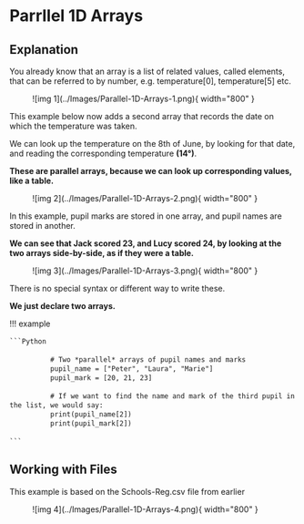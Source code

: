 # Parrllel 1D Arrays

## Explanation

You already know that an array is a list of related values, called elements, that can be referred to by number, e.g. temperature[0], temperature[5] etc. 

<figure markdown="span">
  ![img 1](../Images/Parallel-1D-Arrays-1.png){ width="800" }
</figure>


This example below now adds a second array that records the date on which the temperature was taken.

We can look up the temperature on the 8th of June, by looking for that date, and reading the corresponding temperature __(14°)__. 

__These are parallel arrays, because we can look up corresponding values, like a table.__

<figure markdown="span">
  ![img 2](../Images/Parallel-1D-Arrays-2.png){ width="800" }
</figure>

<!---{ width="300" }-->

In this example, pupil marks are stored in one array, and pupil names are stored in another. 

__We can see that Jack scored 23, and Lucy scored 24, by looking at the two arrays side-by-side, as if they were a table.__

<figure markdown="span">
  ![img 3](../Images/Parallel-1D-Arrays-3.png){ width="800" }
</figure>

There is no special syntax or different way to write these.

__We just declare two arrays.__

!!! example
	
	```Python
 
	          # Two *parallel* arrays of pupil names and marks
	          pupil_name = ["Peter", "Laura", "Marie"]
	          pupil_mark = [20, 21, 23]
	          
	          # If we want to find the name and mark of the third pupil in the list, we would say:
	          print(pupil_name[2])
	          print(pupil_mark[2])
	  
	```

## Working with Files

This example is based on the Schools-Reg.csv file from earlier

<figure markdown="span">
  ![img 4](../Images/Parallel-1D-Arrays-4.png){ width="800" }
</figure>

 
